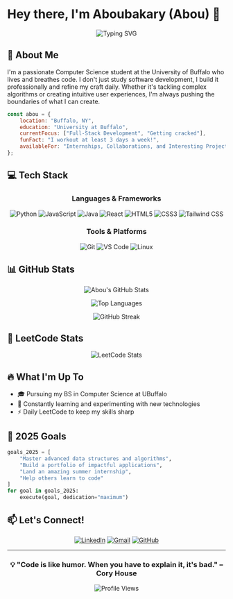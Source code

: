 # Hey there, I'm Aboubakary (Abou) 👋
<div align="center">
  
  ![Typing SVG](https://readme-typing-svg.herokuapp.com?font=Fira+Code&size=24&duration=3000&pause=1000&color=3B82F6&center=true&vCenter=true&width=600&lines=Computer+Science+Student+%40+UBuffalo;Software+Developer;Building+Something+New+Every+Day)
  
</div>

## 🚀 About Me
I'm a passionate Computer Science student at the University of Buffalo who lives and breathes code. I don't just study software development, I build it professionally and refine my craft daily. Whether it's tackling complex algorithms or creating intuitive user experiences, I'm always pushing the boundaries of what I can create.

```javascript
const abou = {
    location: "Buffalo, NY",
    education: "University at Buffalo",
    currentFocus: ["Full-Stack Development", "Getting cracked"],
    funFact: "I workout at least 3 days a week!",
    availableFor: "Internships, Collaborations, and Interesting Projects"
};
```

## 💻 Tech Stack
<div align="center">

### Languages & Frameworks
![Python](https://img.shields.io/badge/Python-3776AB?style=for-the-badge&logo=python&logoColor=white)
![JavaScript](https://img.shields.io/badge/JavaScript-F7DF1E?style=for-the-badge&logo=javascript&logoColor=black)
![Java](https://img.shields.io/badge/Java-ED8B00?style=for-the-badge&logo=openjdk&logoColor=white)
![React](https://img.shields.io/badge/React-61DAFB?style=for-the-badge&logo=react&logoColor=black)
![HTML5](https://img.shields.io/badge/HTML5-E34F26?style=for-the-badge&logo=html5&logoColor=white)
![CSS3](https://img.shields.io/badge/CSS3-1572B6?style=for-the-badge&logo=css3&logoColor=white)
![Tailwind CSS](https://img.shields.io/badge/Tailwind_CSS-38B2AC?style=for-the-badge&logo=tailwind-css&logoColor=white)

### Tools & Platforms
![Git](https://img.shields.io/badge/Git-F05032?style=for-the-badge&logo=git&logoColor=white)
![VS Code](https://img.shields.io/badge/VS_Code-007ACC?style=for-the-badge&logo=visual-studio-code&logoColor=white)
![Linux](https://img.shields.io/badge/Linux-FCC624?style=for-the-badge&logo=linux&logoColor=black)

</div>

## 📊 GitHub Stats
<div align="center">
  
  ![Abou's GitHub Stats](https://github-readme-stats.vercel.app/api?username=AboubakaryT&show_icons=true&theme=tokyonight&hide_border=true&count_private=true)
  
  ![Top Languages](https://github-readme-stats.vercel.app/api/top-langs/?username=AboubakaryT&layout=compact&theme=tokyonight&hide_border=true)
  
  ![GitHub Streak](https://github-readme-streak-stats.herokuapp.com/?user=AboubakaryT&theme=tokyonight&hide_border=true)

</div>

## 💪 LeetCode Stats

<div align="center">
  
  ![LeetCode Stats](https://leetcard.jacoblin.cool/AboubakaryT?theme=dark&font=Noto%20Sans&ext=heatmap)
  
</div>

## 🔥 What I'm Up To
- 🎓 Pursuing my BS in Computer Science at UBuffalo
- 🌱 Constantly learning and experimenting with new technologies
- ⚡ Daily LeetCode to keep my skills sharp

## 🎯 2025 Goals
```python
goals_2025 = [
    "Master advanced data structures and algorithms",
    "Build a portfolio of impactful applications",
    "Land an amazing summer internship",
    "Help others learn to code"
]
for goal in goals_2025:
    execute(goal, dedication="maximum")
```

## 📫 Let's Connect!
<div align="center">
  
  [![LinkedIn](https://img.shields.io/badge/LinkedIn-0077B5?style=for-the-badge&logo=linkedin&logoColor=white)](https://www.linkedin.com/in/aboubakary/)
  [![Gmail](https://img.shields.io/badge/Gmail-D14836?style=for-the-badge&logo=gmail&logoColor=white)](mailto:aboubakarytr1@gmail.com)
  [![GitHub](https://img.shields.io/badge/GitHub-100000?style=for-the-badge&logo=github&logoColor=white)](https://github.com/AboubakaryT)
  
</div>

---

<div align="center">
  
  ### 💡 "Code is like humor. When you have to explain it, it's bad." – Cory House
  
  ![Profile Views](https://komarev.com/ghpvc/?username=AboubakaryT&color=blueviolet&style=flat-square&label=Profile+Views)
  
</div>
